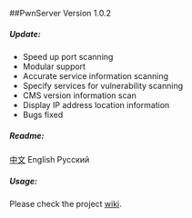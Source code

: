 ##PwnServer Version 1.0.2

##### Update:

- Speed up port scanning
- Modular support
- Accurate service information scanning
- Specify services for vulnerability scanning
- CMS version information scan
- Display IP address location information
- Bugs fixed



##### Readme:

[中文](https://github.com/netonlinx/pwnserver/blob/main/docs/README_CN.md)	English	Русский



##### Usage:

Please check the project [wiki](https://github.com/netonlinx/pwnserver/wiki/PwnServer-V1.0.2%E4%BD%BF%E7%94%A8%E6%96%87%E6%AA%94).









